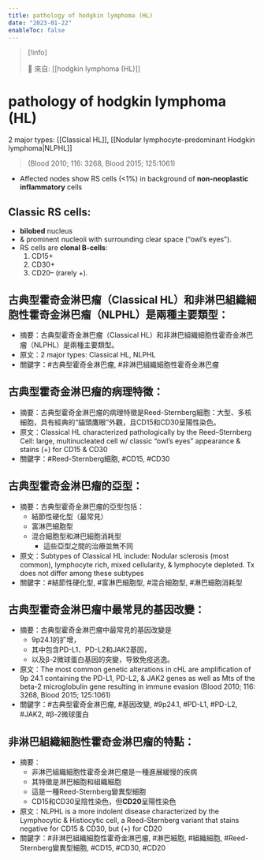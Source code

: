 ```yaml
---
title: pathology of hodgkin lymphoma (HL)
date: "2023-01-22"
enableToc: false
---
```


> [!info]
>
> 🌱 來自: [[hodgkin lymphoma (HL)]]

# pathology of hodgkin lymphoma (HL)
2 major types:
[[Classical HL]], [[Nodular lymphocyte-predominant Hodgkin lymphoma|NLPHL]]
> (Blood 2010; 116: 3268, Blood 2015; 125:1061)

* Affected nodes show RS cells (<1%) in background of **non-neoplastic inflammatory** cells

## Classic RS cells:
* **bilobed** nucleus
* & prominent nucleoli with surrounding clear space (“owl’s eyes”).
* RS cells are **clonal B-cells**:
	1. CD15+
	2. CD30+
	3. CD20– (rarely +).

## 古典型霍奇金淋巴瘤（Classical HL）和非淋巴組織細胞性霍奇金淋巴瘤（NLPHL）是兩種主要類型：
- 摘要：古典型霍奇金淋巴瘤（Classical HL）和非淋巴組織細胞性霍奇金淋巴瘤（NLPHL）是兩種主要類型。
- 原文：2 major types: Classical HL, NLPHL
- 關鍵字：#古典型霍奇金淋巴瘤, #非淋巴組織細胞性霍奇金淋巴瘤

## 古典型霍奇金淋巴瘤的病理特徵：
- 摘要：古典型霍奇金淋巴瘤的病理特徵是Reed-Sternberg細胞：大型、多核細胞，具有經典的“貓頭鷹眼”外觀，且CD15和CD30呈陽性染色。
- 原文：Classical HL characterized pathologically by the Reed–Sternberg Cell: large, multinucleated cell w/ classic “owl’s eyes” appearance & stains (+) for CD15 & CD30
- 關鍵字：#Reed-Sternberg細胞, #CD15, #CD30

## 古典型霍奇金淋巴瘤的亞型：
- 摘要：古典型霍奇金淋巴瘤的亞型包括：
	- 結節性硬化型（最常見）
	- 富淋巴細胞型
	- 混合細胞型和淋巴細胞消耗型
		- 這些亞型之間的治療並無不同
- 原文：Subtypes of Classical HL include: Nodular sclerosis (most common), lymphocyte rich, mixed cellularity, & lymphocyte depleted. Tx does not differ among these subtypes
- 關鍵字：#結節性硬化型, #富淋巴細胞型, #混合細胞型, #淋巴細胞消耗型

## 古典型霍奇金淋巴瘤中最常見的基因改變：
- 摘要：古典型霍奇金淋巴瘤中最常見的基因改變是
	- 9p24.1的扩增，
	- 其中包含PD-L1、PD-L2和JAK2基因，
	- 以及β-2微球蛋白基因的突變，导致免疫逃逸。
- 原文：The most common genetic alterations in cHL are amplification of 9p 24.1 containing the PD-L1, PD-L2, & JAK2 genes as well as Mts of the beta-2 microglobulin gene resulting in immune evasion (Blood 2010; 116: 3268, Blood 2015; 125:1061)
- 關鍵字：#古典型霍奇金淋巴瘤, #基因改變, #9p24.1, #PD-L1, #PD-L2, #JAK2, #β-2微球蛋白

## 非淋巴組織細胞性霍奇金淋巴瘤的特點：
- 摘要：
	- 非淋巴組織細胞性霍奇金淋巴瘤是一種進展緩慢的疾病
	- 其特徵是淋巴細胞和組織細胞
	- 這是一種Reed-Sternberg變異型細胞
	- CD15和CD30呈陰性染色，但**CD20**呈陽性染色
- 原文：NLPHL is a more indolent disease characterized by the Lymphocytic & Histiocytic cell, a Reed–Sternberg variant that stains negative for CD15 & CD30, but (+) for CD20
- 關鍵字：#非淋巴組織細胞性霍奇金淋巴瘤, #淋巴細胞, #組織細胞, #Reed-Sternberg變異型細胞, #CD15, #CD30, #CD20
